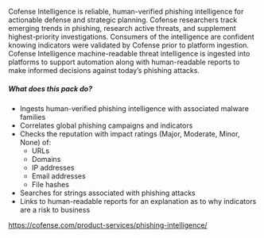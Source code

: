 Cofense Intelligence is reliable, human-verified phishing intelligence for actionable defense and strategic planning. Cofense researchers track emerging trends in phishing, research active threats, and supplement highest-priority investigations. Consumers of the intelligence are confident knowing indicators were validated by Cofense prior to platform ingestion. Cofense Intelligence machine-readable threat intelligence is ingested into platforms to support automation along with human-readable reports to make informed decisions against today’s phishing attacks.

##### What does this pack do?

- Ingests human-verified phishing intelligence with associated malware families
- Correlates global phishing campaigns and indicators
- Checks the reputation with impact ratings (Major, Moderate, Minor, None) of:
  - URLs
  - Domains
  - IP addresses
  - Email addresses
  - File hashes
- Searches for strings associated with phishing attacks
- Links to human-readable reports for an explanation as to why indicators are a risk to business

<https://cofense.com/product-services/phishing-intelligence/>
